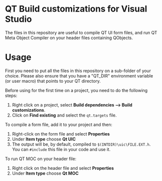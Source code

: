 QT Build customizations for Visual Studio
=========================================
The files in this repository are useful to compile QT UI form files, and run QT Meta Object Compiler on your header files containing QObjects.

Usage
=====
First you need to put all the files in this repository on a sub-folder of your choice. Please also ensure that you have a "QT_DIR" environment variable (or user macro) that points to your QT directory.

Before using for the first time on a project, you need to do the following steps:

1. Right click on a project, select **Build dependencies --> Build customizations**.
2. Click on **Find existing** and select the `qt.targets` file.

To compile a form file, add it to your project and then:

1. Right-click on the form file and select **Properties**
2. Under **Item type** choose **Qt UIC**
3. The output will be, by default, compiled to `$(INTDIR)\uic\FILE.EXT.h`. You can `#include` this file in your code and use it.

To run QT MOC on your header file:

1. Right click on the header file and select **Properties**
2. Under **Item type** choose **Qt MOC**
